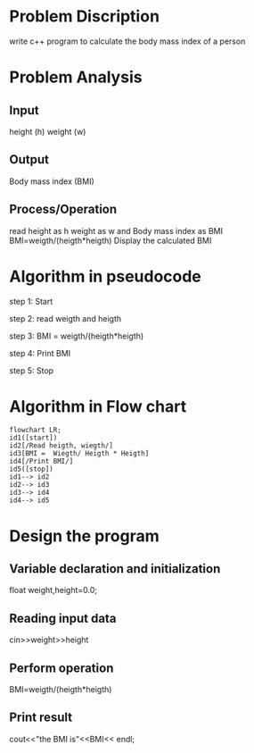 # Problem Discription
write c++ program to calculate the body mass index of a person
# Problem Analysis
## Input
height (h)
weight (w)
## Output
Body mass index (BMI)
## Process/Operation
 read height as h weight as w and Body mass index as BMI 
 BMI=weigth/(heigth*heigth)
 Display the calculated BMI
 # Algorithm in pseudocode
 step 1: Start

 step 2: read weigth and heigth

 step 3: BMI = weigth/(heigth*heigth)
 
 step 4: Print BMI

 step 5: Stop
 # Algorithm in Flow chart

```mermaid
flowchart LR;
id1([start])
id2[/Read heigth, wiegth/]
id3[BMI =  Wiegth/ Heigth * Heigth]
id4[/Print BMI/]
id5([stop])
id1--> id2
id2--> id3
id3--> id4
id4--> id5
```
 # Design the program
 ## Variable declaration and initialization
 float weight,height=0.0;
 ## Reading input data
 cin>>weight>>height
 ## Perform operation
 BMI=weigth/(heigth*heigth)
 ## Print result
 cout<<"the BMI is"<<BMI<< endl;


